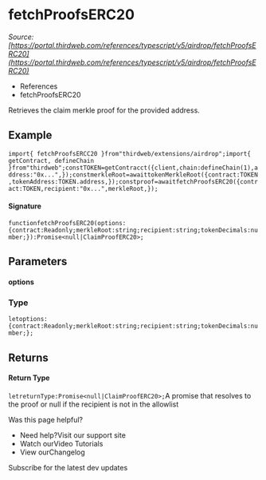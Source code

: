 # fetchProofsERC20

*Source: [https://portal.thirdweb.com/references/typescript/v5/airdrop/fetchProofsERC20](https://portal.thirdweb.com/references/typescript/v5/airdrop/fetchProofsERC20)*

* References
* fetchProofsERC20

Retrieves the claim merkle proof for the provided address.

## Example

`import{ fetchProofsERCC20 }from"thirdweb/extensions/airdrop";import{ getContract, defineChain }from"thirdweb";constTOKEN=getContracct({client,chain:defineChain(1),address:"0x...",});constmerkleRoot=awaittokenMerkleRoot({contract:TOKEN,tokenAddress:TOKEN.address,});constproof=awaitfetchProofsERC20({contract:TOKEN,recipient:"0x...",merkleRoot,});`
#### Signature

`functionfetchProofsERC20(options:{contract:Readonly;merkleRoot:string;recipient:string;tokenDecimals:number;}):Promise<null|ClaimProofERC20>;`
## Parameters

#### options

### Type

`letoptions:{contract:Readonly;merkleRoot:string;recipient:string;tokenDecimals:number;};`
## Returns

#### Return Type

`letreturnType:Promise<null|ClaimProofERC20>;`A promise that resolves to the proof or null if the recipient is not in the allowlist

Was this page helpful?

* Need help?Visit our support site
* Watch ourVideo Tutorials
* View ourChangelog

Subscribe for the latest dev updates

